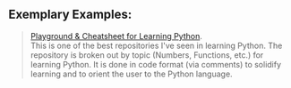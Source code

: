 ## Exemplary Examples:

> [Playground & Cheatsheet for Learning Python](https://github.com/trekhleb/learn-python). <br>
> This is one of the best repositories I've seen in learning Python. The repository is broken out by topic (Numbers, Functions, etc.) for learning Python. It is done in code format (via comments) to solidify learning and to orient the user to the Python language.
